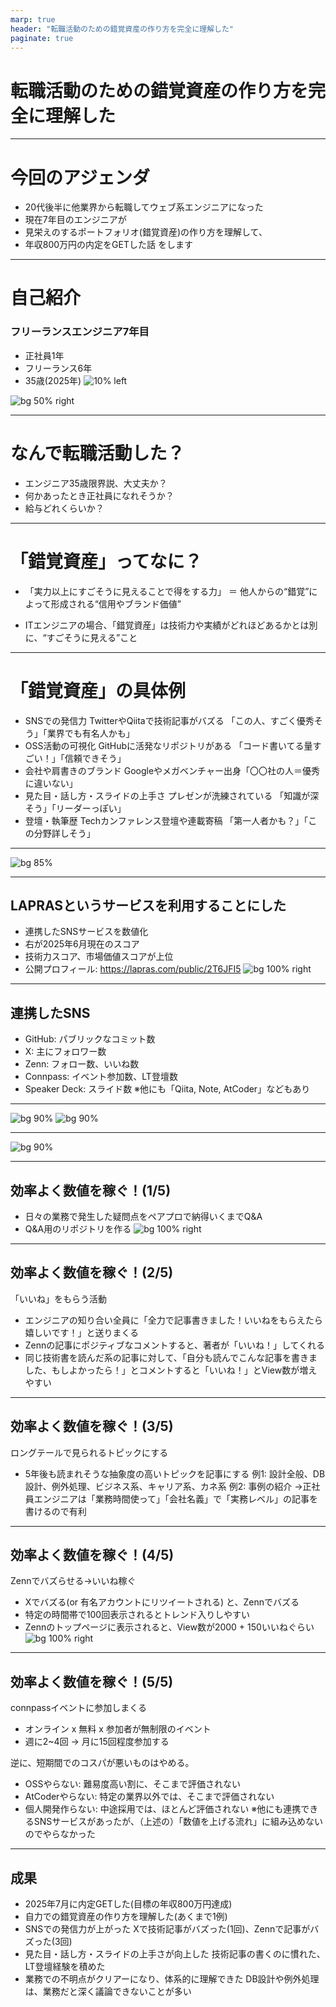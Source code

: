 ```yaml
---
marp: true
header: "転職活動のための錯覚資産の作り方を完全に理解した"
paginate: true
---
```

<!-- タイトル: 10秒以内 -->
# 転職活動のための錯覚資産の作り方を完全に理解した

---
# 今回のアジェンダ
<!-- #　記事の一部抜粋: 10秒以内 -->
- 20代後半に他業界から転職してウェブ系エンジニアになった
- 現在7年目のエンジニアが
- 見栄えのするポートフォリオ(錯覚資産)の作り方を理解して、
- 年収800万円の内定をGETした話
をします

---
<!-- 自己紹介: 10秒以内 -->
# 自己紹介

### フリーランスエンジニア7年目
- 正社員1年
- フリーランス6年
- 35歳(2025年)
![10% left](../../assets/images/social-account.png)

![bg 50% right](../../assets/images/zenn-icon.jpeg)

---
<!-- #　将来への不安、相場感の把握のために行動した -->
# なんで転職活動した？
- エンジニア35歳限界説、大丈夫か？
- 何かあったとき正社員になれそうか？
- 給与どれくらいか？

---
<!-- #  -->
# 「錯覚資産」ってなに？
-  「実力以上にすごそうに見えることで得をする力」
＝ 他人からの“錯覚”によって形成される“信用やブランド価値”

- ITエンジニアの場合、「錯覚資産」は技術力や実績がどれほどあるかとは別に、“すごそうに見える”こと

---
<!-- # -->
# 「錯覚資産」の具体例
- SNSでの発信力	TwitterやQiitaで技術記事がバズる
「この人、すごく優秀そう」「業界でも有名人かも」
- OSS活動の可視化	GitHubに活発なリポジトリがある
「コード書いてる量すごい！」「信頼できそう」
- 会社や肩書きのブランド
Googleやメガベンチャー出身「〇〇社の人＝優秀に違いない」
- 見た目・話し方・スライドの上手さ
プレゼンが洗練されている	「知識が深そう」「リーダーっぽい」
- 登壇・執筆歴
Techカンファレンス登壇や連載寄稿	「第一人者かも？」「この分野詳しそう」

---
<!-- # 「錯覚資産」の具体例 ツッコミあり -->
![bg 85%](./a1_1.png)

---

<!-- # 記事のサマリー: 15秒以内 -->
## LAPRASというサービスを利用することにした
- 連携したSNSサービスを数値化
- 右が2025年6月現在のスコア
- 技術力スコア、市場価値スコアが上位
- 公開プロフィール: https://lapras.com/public/2T6JFI5
![bg 100% right](./a1_3.png)


---

<!-- # 記事のサマリー: 15秒以内 -->
## 連携したSNS
- GitHub: パブリックなコミット数
- X: 主にフォロワー数
- Zenn: フォロー数、いいね数
- Connpass: イベント参加数、LT登壇数
- Speaker Deck: スライド数
※他にも「Qiita, Note, AtCoder」などもあり

---
<!-- # 記事のサマリー: 15秒以内 -->
![bg 90%](./a1_2.png)
![bg 90%](./a1_4.png)

---

<!-- # 記事のサマリー: 15秒以内 -->
![bg 90%](./a1_8.png)

---

<!-- # 記事のサマリー: 15秒以内 -->
## 効率よく数値を稼ぐ！(1/5)
- 日々の業務で発生した疑問点をペアプロで納得いくまでQ&A
- Q&A用のリポジトリを作る
![bg 100% right](./a1_7.png)

---

<!-- # 記事のサマリー: 15秒以内 -->
## 効率よく数値を稼ぐ！(2/5)
「いいね」をもらう活動
- エンジニアの知り合い全員に「全力で記事書きました！いいねをもらえたら嬉しいです！」と送りまくる
- Zennの記事にポジティブなコメントすると、著者が「いいね！」してくれる
- 同じ技術書を読んだ系の記事に対して、「自分も読んでこんな記事を書きました、もしよかったら！」とコメントすると「いいね！」とView数が増えやすい

---

<!-- # 記事のサマリー: 15秒以内 -->
## 効率よく数値を稼ぐ！(3/5)
ロングテールで見られるトピックにする
- 5年後も読まれそうな抽象度の高いトピックを記事にする
例1: 設計全般、DB設計、例外処理、ビジネス系、キャリア系、カネ系
例2: 事例の紹介
→正社員エンジニアは「業務時間使って」「会社名義」で「実務レベル」の記事を書けるので有利

---

<!-- # 記事のサマリー: 15秒以内 -->
## 効率よく数値を稼ぐ！(4/5)
Zennでバズらせる→いいね稼ぐ
- Xでバズる(or 有名アカウントにリツイートされる) と、Zennでバズる
- 特定の時間帯で100回表示されるとトレンド入りしやすい
- Zennのトップページに表示されると、View数が2000 + 150いいねぐらい
![bg 100% right](./a1_9.png)

---

<!-- # 記事のサマリー: 15秒以内 -->
## 効率よく数値を稼ぐ！(5/5)
connpassイベントに参加しまくる
- オンライン x 無料 x 参加者が無制限のイベント
- 週に2~4回 -> 月に15回程度参加する

逆に、短期間でのコスパが悪いものはやめる。
- OSSやらない: 難易度高い割に、そこまで評価されない
- AtCoderやらない: 特定の業界以外では、そこまで評価されない
- 個人開発作らない: 中途採用では、ほとんど評価されない
※他にも連携できるSNSサービスがあったが、（上述の）「数値を上げる流れ」に組み込めないのでやらなかった

---

<!-- # 記事のサマリー: 15秒以内 -->
## 成果
- 2025年7月に内定GETした(目標の年収800万円達成)
- 自力での錯覚資産の作り方を理解した(あくまで1例)
- SNSでの発信力が上がった
Xで技術記事がバズった(1回)、Zennで記事がバズった(3回)
- 見た目・話し方・スライドの上手さが向上した
技術記事の書くのに慣れた、LT登壇経験を積めた
- 業務での不明点がクリアーになり、体系的に理解できた
DB設計や例外処理は、業務だと深く議論できないことが多い
